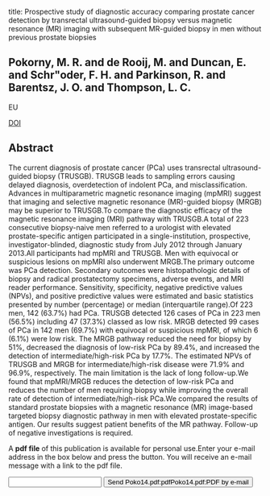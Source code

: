 title: Prospective study of diagnostic accuracy comparing prostate cancer detection by transrectal ultrasound-guided biopsy versus magnetic resonance (MR) imaging with subsequent MR-guided biopsy in men without previous prostate biopsies

## Pokorny, M. R. and de Rooij, M. and Duncan, E. and Schr"oder, F. H. and Parkinson, R. and Barentsz, J. O. and Thompson, L. C.
EU

<a href="https://doi.org/10.1016/j.eururo.2014.03.002">DOI</a>

## Abstract
The current diagnosis of prostate cancer (PCa) uses transrectal ultrasound-guided biopsy (TRUSGB). TRUSGB leads to sampling errors causing delayed diagnosis, overdetection of indolent PCa, and misclassification. Advances in multiparametric magnetic resonance imaging (mpMRI) suggest that imaging and selective magnetic resonance (MR)-guided biopsy (MRGB) may be superior to TRUSGB.To compare the diagnostic efficacy of the magnetic resonance imaging (MRI) pathway with TRUSGB.A total of 223 consecutive biopsy-naive men referred to a urologist with elevated prostate-specific antigen participated in a single-institution, prospective, investigator-blinded, diagnostic study from July 2012 through January 2013.All participants had mpMRI and TRUSGB. Men with equivocal or suspicious lesions on mpMRI also underwent MRGB.The primary outcome was PCa detection. Secondary outcomes were histopathologic details of biopsy and radical prostatectomy specimens, adverse events, and MRI reader performance. Sensitivity, specificity, negative predictive values (NPVs), and positive predictive values were estimated and basic statistics presented by number (percentage) or median (interquartile range).Of 223 men, 142 (63.7%) had PCa. TRUSGB detected 126 cases of PCa in 223 men (56.5%) including 47 (37.3%) classed as low risk. MRGB detected 99 cases of PCa in 142 men (69.7%) with equivocal or suspicious mpMRI, of which 6 (6.1%) were low risk. The MRGB pathway reduced the need for biopsy by 51%, decreased the diagnosis of low-risk PCa by 89.4%, and increased the detection of intermediate/high-risk PCa by 17.7%. The estimated NPVs of TRUSGB and MRGB for intermediate/high-risk disease were 71.9% and 96.9%, respectively. The main limitation is the lack of long follow-up.We found that mpMRI/MRGB reduces the detection of low-risk PCa and reduces the number of men requiring biopsy while improving the overall rate of detection of intermediate/high-risk PCa.We compared the results of standard prostate biopsies with a magnetic resonance (MR) image-based targeted biopsy diagnostic pathway in men with elevated prostate-specific antigen. Our results suggest patient benefits of the MR pathway. Follow-up of negative investigations is required.

A <b>pdf file</b> of this publication is available for personal use.Enter your e-mail address in the box below and press the button. You will receive an e-mail message with a link to the pdf file.
<form action="sender.php">  <input type="text" name="email">  <input type="submit" value="Send Poko14.pdf:pdfPoko14.pdf:PDF by e-mail"></form>